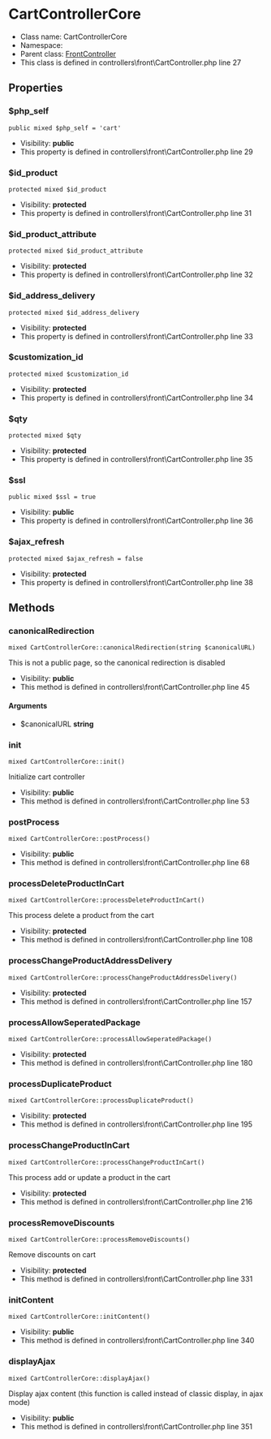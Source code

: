 CartControllerCore
===============






* Class name: CartControllerCore
* Namespace: 
* Parent class: [FrontController](FrontControllerCore)
* This class is defined in controllers\front\CartController.php line 27





Properties
----------


### $php_self

    public mixed $php_self = 'cart'





* Visibility: **public**
* This property is defined in controllers\front\CartController.php line 29


### $id_product

    protected mixed $id_product





* Visibility: **protected**
* This property is defined in controllers\front\CartController.php line 31


### $id_product_attribute

    protected mixed $id_product_attribute





* Visibility: **protected**
* This property is defined in controllers\front\CartController.php line 32


### $id_address_delivery

    protected mixed $id_address_delivery





* Visibility: **protected**
* This property is defined in controllers\front\CartController.php line 33


### $customization_id

    protected mixed $customization_id





* Visibility: **protected**
* This property is defined in controllers\front\CartController.php line 34


### $qty

    protected mixed $qty





* Visibility: **protected**
* This property is defined in controllers\front\CartController.php line 35


### $ssl

    public mixed $ssl = true





* Visibility: **public**
* This property is defined in controllers\front\CartController.php line 36


### $ajax_refresh

    protected mixed $ajax_refresh = false





* Visibility: **protected**
* This property is defined in controllers\front\CartController.php line 38


Methods
-------


### canonicalRedirection

    mixed CartControllerCore::canonicalRedirection(string $canonicalURL)

This is not a public page, so the canonical redirection is disabled



* Visibility: **public**
* This method is defined in controllers\front\CartController.php line 45


#### Arguments
* $canonicalURL **string**



### init

    mixed CartControllerCore::init()

Initialize cart controller



* Visibility: **public**
* This method is defined in controllers\front\CartController.php line 53




### postProcess

    mixed CartControllerCore::postProcess()





* Visibility: **public**
* This method is defined in controllers\front\CartController.php line 68




### processDeleteProductInCart

    mixed CartControllerCore::processDeleteProductInCart()

This process delete a product from the cart



* Visibility: **protected**
* This method is defined in controllers\front\CartController.php line 108




### processChangeProductAddressDelivery

    mixed CartControllerCore::processChangeProductAddressDelivery()





* Visibility: **protected**
* This method is defined in controllers\front\CartController.php line 157




### processAllowSeperatedPackage

    mixed CartControllerCore::processAllowSeperatedPackage()





* Visibility: **protected**
* This method is defined in controllers\front\CartController.php line 180




### processDuplicateProduct

    mixed CartControllerCore::processDuplicateProduct()





* Visibility: **protected**
* This method is defined in controllers\front\CartController.php line 195




### processChangeProductInCart

    mixed CartControllerCore::processChangeProductInCart()

This process add or update a product in the cart



* Visibility: **protected**
* This method is defined in controllers\front\CartController.php line 216




### processRemoveDiscounts

    mixed CartControllerCore::processRemoveDiscounts()

Remove discounts on cart



* Visibility: **protected**
* This method is defined in controllers\front\CartController.php line 331




### initContent

    mixed CartControllerCore::initContent()





* Visibility: **public**
* This method is defined in controllers\front\CartController.php line 340




### displayAjax

    mixed CartControllerCore::displayAjax()

Display ajax content (this function is called instead of classic display, in ajax mode)



* Visibility: **public**
* This method is defined in controllers\front\CartController.php line 351



